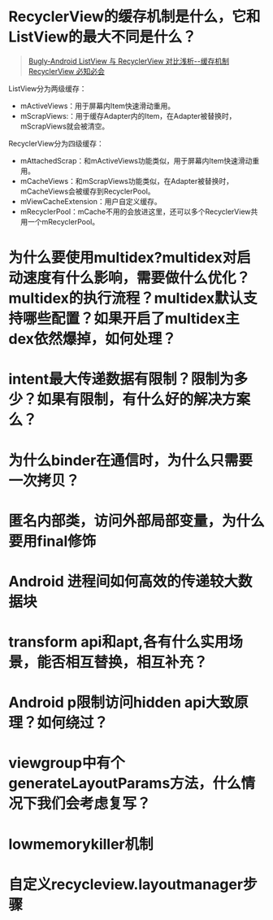 # RecyclerView的缓存机制是什么，它和ListView的最大不同是什么？
> [Bugly-Android ListView 与 RecyclerView 对比浅析--缓存机制](https://mp.weixin.qq.com/s?__biz=MzA3NTYzODYzMg==&mid=2653578065&idx=2&sn=25e64a8bb7b5934cf0ce2e49549a80d6&chksm=84b3b156b3c43840061c28869671da915a25cf3be54891f040a3532e1bb17f9d32e244b79e3f&scene=21#wechat_redirect)
> [RecyclerView 必知必会](https://mp.weixin.qq.com/s/CzrKotyupXbYY6EY2HP_dA)

ListView分为两级缓存：
- mActiveViews：用于屏幕内Item快速滑动重用。
- mScrapViews:：用于缓存Adapter内的Item，在Adapter被替换时，mScrapViews就会被清空。

RecyclerView分为四级缓存：
- mAttachedScrap：和mActiveViews功能类似，用于屏幕内Item快速滑动重用。
- mCacheViews：和mScrapViews功能类似，在Adapter被替换时，mCacheViews会被缓存到RecyclerPool。
- mViewCacheExtension：用户自定义缓存。
- mRecyclerPool：mCache不用的会放进这里，还可以多个RecyclerView共用一个mRecyclerPool。

# 为什么要使用multidex?multidex对启动速度有什么影响，需要做什么优化？multidex的执行流程？multidex默认支持哪些配置？如果开启了multidex主dex依然爆掉，如何处理？

# intent最大传递数据有限制？限制为多少？如果有限制，有什么好的解决方案么？

# 为什么binder在通信时，为什么只需要一次拷贝？

# 匿名内部类，访问外部局部变量，为什么要用final修饰

# Android 进程间如何高效的传递较大数据块

# transform api和apt,各有什么实用场景，能否相互替换，相互补充？

# Android p限制访问hidden api大致原理？如何绕过？

# viewgroup中有个generateLayoutParams方法，什么情况下我们会考虑复写？

# lowmemorykiller机制

# 自定义recycleview.layoutmanager步骤